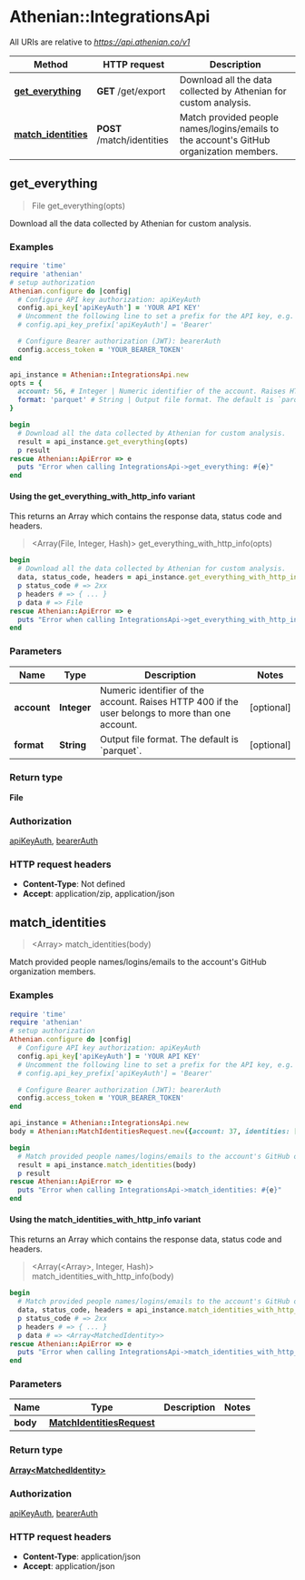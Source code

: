# Athenian::IntegrationsApi

All URIs are relative to *https://api.athenian.co/v1*

| Method | HTTP request | Description |
| ------ | ------------ | ----------- |
| [**get_everything**](IntegrationsApi.md#get_everything) | **GET** /get/export | Download all the data collected by Athenian for custom analysis. |
| [**match_identities**](IntegrationsApi.md#match_identities) | **POST** /match/identities | Match provided people names/logins/emails to the account&#39;s GitHub organization members. |


## get_everything

> File get_everything(opts)

Download all the data collected by Athenian for custom analysis.

### Examples

```ruby
require 'time'
require 'athenian'
# setup authorization
Athenian.configure do |config|
  # Configure API key authorization: apiKeyAuth
  config.api_key['apiKeyAuth'] = 'YOUR API KEY'
  # Uncomment the following line to set a prefix for the API key, e.g. 'Bearer' (defaults to nil)
  # config.api_key_prefix['apiKeyAuth'] = 'Bearer'

  # Configure Bearer authorization (JWT): bearerAuth
  config.access_token = 'YOUR_BEARER_TOKEN'
end

api_instance = Athenian::IntegrationsApi.new
opts = {
  account: 56, # Integer | Numeric identifier of the account. Raises HTTP 400 if the user belongs to more than one account.
  format: 'parquet' # String | Output file format. The default is `parquet`.
}

begin
  # Download all the data collected by Athenian for custom analysis.
  result = api_instance.get_everything(opts)
  p result
rescue Athenian::ApiError => e
  puts "Error when calling IntegrationsApi->get_everything: #{e}"
end
```

#### Using the get_everything_with_http_info variant

This returns an Array which contains the response data, status code and headers.

> <Array(File, Integer, Hash)> get_everything_with_http_info(opts)

```ruby
begin
  # Download all the data collected by Athenian for custom analysis.
  data, status_code, headers = api_instance.get_everything_with_http_info(opts)
  p status_code # => 2xx
  p headers # => { ... }
  p data # => File
rescue Athenian::ApiError => e
  puts "Error when calling IntegrationsApi->get_everything_with_http_info: #{e}"
end
```

### Parameters

| Name | Type | Description | Notes |
| ---- | ---- | ----------- | ----- |
| **account** | **Integer** | Numeric identifier of the account. Raises HTTP 400 if the user belongs to more than one account. | [optional] |
| **format** | **String** | Output file format. The default is &#x60;parquet&#x60;. | [optional] |

### Return type

**File**

### Authorization

[apiKeyAuth](../README.md#apiKeyAuth), [bearerAuth](../README.md#bearerAuth)

### HTTP request headers

- **Content-Type**: Not defined
- **Accept**: application/zip, application/json


## match_identities

> <Array<MatchedIdentity>> match_identities(body)

Match provided people names/logins/emails to the account's GitHub organization members.

### Examples

```ruby
require 'time'
require 'athenian'
# setup authorization
Athenian.configure do |config|
  # Configure API key authorization: apiKeyAuth
  config.api_key['apiKeyAuth'] = 'YOUR API KEY'
  # Uncomment the following line to set a prefix for the API key, e.g. 'Bearer' (defaults to nil)
  # config.api_key_prefix['apiKeyAuth'] = 'Bearer'

  # Configure Bearer authorization (JWT): bearerAuth
  config.access_token = 'YOUR_BEARER_TOKEN'
end

api_instance = Athenian::IntegrationsApi.new
body = Athenian::MatchIdentitiesRequest.new({account: 37, identities: [Athenian::ContributorIdentity.new]}) # MatchIdentitiesRequest | 

begin
  # Match provided people names/logins/emails to the account's GitHub organization members.
  result = api_instance.match_identities(body)
  p result
rescue Athenian::ApiError => e
  puts "Error when calling IntegrationsApi->match_identities: #{e}"
end
```

#### Using the match_identities_with_http_info variant

This returns an Array which contains the response data, status code and headers.

> <Array(<Array<MatchedIdentity>>, Integer, Hash)> match_identities_with_http_info(body)

```ruby
begin
  # Match provided people names/logins/emails to the account's GitHub organization members.
  data, status_code, headers = api_instance.match_identities_with_http_info(body)
  p status_code # => 2xx
  p headers # => { ... }
  p data # => <Array<MatchedIdentity>>
rescue Athenian::ApiError => e
  puts "Error when calling IntegrationsApi->match_identities_with_http_info: #{e}"
end
```

### Parameters

| Name | Type | Description | Notes |
| ---- | ---- | ----------- | ----- |
| **body** | [**MatchIdentitiesRequest**](MatchIdentitiesRequest.md) |  |  |

### Return type

[**Array&lt;MatchedIdentity&gt;**](MatchedIdentity.md)

### Authorization

[apiKeyAuth](../README.md#apiKeyAuth), [bearerAuth](../README.md#bearerAuth)

### HTTP request headers

- **Content-Type**: application/json
- **Accept**: application/json

